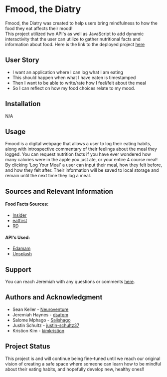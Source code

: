 # Fmood, the Diatry

Fmood, the Diatry was created to help users bring mindfulness to how the food they eat affects their mood! <br>
This project utilized two API's as well as JavaScript to add dynamic interactivity that the user can utilize to gather nutritional facts and information about food. Here is the link to the deployed project [here](https://neuroventure.github.io/Fmood-the-Diatry/)


## User Story

- I want an application where I can log what I am eating
- This should happen when what I have eaten is timestamped
- Then I want to be able to write/rate how I feel/felt about the meal
- So I can reflect on how my food choices relate to my mood.


## Installation 

N/A


## Usage

Fmood is a digital webpage that allows a user to log their eating habits, along with introspective commentary of their feelings about the meal they logged. You can request nutrition facts if you have ever wondered how many calories were in the apple you just ate, or your entire 4 course meal! By clicking 'Log Your Meal' a user can input their meal, how they felt before, and how they felt after. Their information will be saved to local storage and remain until the next time they log a meal.


## Sources and Relevant Information
#### Food Facts Sources:
- [Insider](https://insider.com/amazing-food-facts-2017-12)
- [eatfirst](https://eatfirst.com.au/en-au/c/blog/fun-facts-about-food)
- [RD](https://rd.com/article/food-facts-trivia/)
#### API's Used:
- [Edamam](https://edamam.com)
- [Unsplash](https://unsplash.com/developers)


## Support

You can reach Jeremiah with any questions or comments [here](https://twitter/__dsatpm).
<!-- Add your own contact info here -->

## Authors and Acknowledgment

- Sean Keller - [Neuroventure](https://github.com/Neuroventure)
- Jeremiah Haynes - [dsatpm](https://github.com/dsatpm)
- Salome Mphago - [Saiishago](https://github.com/Saiishago)
- Justin Schultz - [justin-schultz37](https://github.com/justin-schultz37)
- Kristion Kim - [kimkristion](https://github.com/kimkristion)

## Project Status

This project is and will continue being fine-tuned until we reach our original vision of creating a safe space where someone can learn how to be mindful about their eating habits, and hopefully develop new, healthy ones!!
